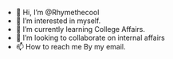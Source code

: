 - 👋 Hi, I’m @Rhymethecool
- 👀 I’m interested in myself.
- 🌱 I’m currently learning College Affairs.
- 💞️ I’m looking to collaborate on internal affairs
- 📫 How to reach me By my email.

<!---
Rhymethecool/Rhymethecool is a ✨ special ✨ repository because its `README.md` (this file) appears on your GitHub profile.
You can click the Preview link to take a look at your changes.
--->
